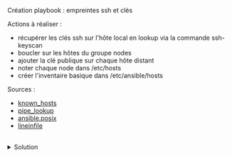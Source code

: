 Création playbook : empreintes ssh et clés

Actions à réaliser :
- récupérer les clés ssh sur l'hôte local en lookup via la commande ssh-keyscan
- boucler sur les hôtes du groupe nodes
- ajouter la clé publique sur chaque hôte distant
- noter chaque node dans /etc/hosts
- créer l'inventaire basique dans /etc/ansible/hosts

Sources :
- [known_hosts](https://docs.ansible.com/ansible/latest/collections/ansible/builtin/known_hosts_module.html)
- [pipe_lookup](https://docs.ansible.com/ansible/latest/collections/ansible/builtin/pipe_lookup.html)
- [ansible.posix](https://docs.ansible.com/ansible/latest/collections/ansible/posix/authorized_key_module.html)
- [lineinfile](https://docs.ansible.com/ansible/latest/collections/ansible/builtin/lineinfile_module.html)

<br>

<details>

<summary>Solution</summary>

Gestion playbook
Utiliser l'éditeur pour ajouter les lignes au fichier playbook/main.yml
```plain
...

# Cette partie gère l'obtention des clés
- name: Mise en place reseau local et des images docker
  hosts: nodes
  tasks:
  - name: obtention cles ssh
    ansible.builtin.known_hosts
      name: "{{ inventory_hostname }}"
      key: "{{ lookup('ansible.builtin.pipe', 'ssh-keyscan ' + ansible_host) }}"
    delegate_to: localhost
    connection: local
  - name: depose de la cle publique
    ansible.posix.authorized_key:
      user: root
      state: present
      key: "{{ lookup('file', '.ssh/id_rsa.pub') }}"
  - name: creation dossier inventaire basique
    ansible.builtin.file
      path: /etc/ansible
      state: directory
      mode: '0755'
    delegate_to: localhost
    connection: local
    when: inventory_hostname == groups['nodes'][0]
  - name: remplissage inventaire basique
    ansible.builtin.lineinfile:
      path: /etc/ansible/hosts
      search_string: "{{ inventory_hostname }}"
      line: "{{ inventory_hostname }}"
      owner: root
      group: root
      mode: '0644'
    delegate_to: localhost
    connection: local
  - name: remplissage fichier hosts
    ansible.builtin.lineinfile:
      path: /etc/hosts
      search_string: "{{ ansible_host }}"
      line: "{{ ansible_host }} {{ inventory_hostname }}"
      owner: root
      group: root
      mode: '0644'
    delegate_to: localhost
    connection: local

```
